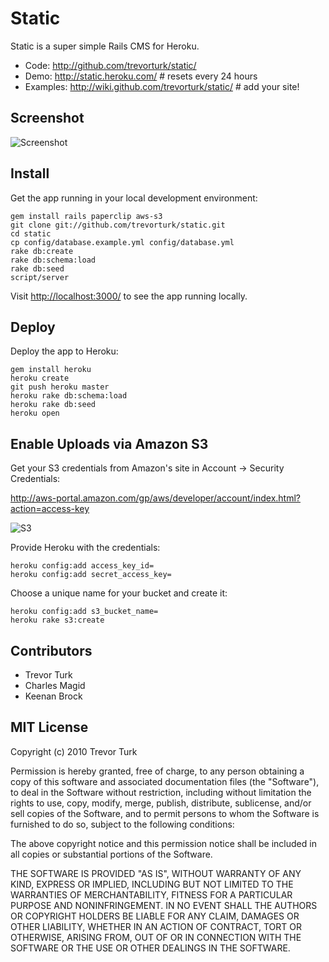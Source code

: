 Static
======

Static is a super simple Rails CMS for Heroku.

- Code: <http://github.com/trevorturk/static/>
- Demo: <http://static.heroku.com/> # resets every 24 hours
- Examples: <http://wiki.github.com/trevorturk/static/> # add your site!


Screenshot
----------

![Screenshot](http://s3.amazonaws.com/trevorturk/static.png)


Install
-------

Get the app running in your local development environment:

    gem install rails paperclip aws-s3
    git clone git://github.com/trevorturk/static.git
    cd static
    cp config/database.example.yml config/database.yml
    rake db:create
    rake db:schema:load
    rake db:seed
    script/server
    
Visit <http://localhost:3000/> to see the app running locally.


Deploy
------

Deploy the app to Heroku:

    gem install heroku
    heroku create
    git push heroku master
    heroku rake db:schema:load
    heroku rake db:seed
    heroku open


Enable Uploads via Amazon S3
----------------------------

Get your S3 credentials from Amazon's site in Account -> Security Credentials:

<http://aws-portal.amazon.com/gp/aws/developer/account/index.html?action=access-key>

![S3](http://s3.amazonaws.com/trevorturk/static-s3.png)

Provide Heroku with the credentials:

    heroku config:add access_key_id=
    heroku config:add secret_access_key=

Choose a unique name for your bucket and create it:

    heroku config:add s3_bucket_name=
    heroku rake s3:create


Contributors
------------

- Trevor Turk
- Charles Magid
- Keenan Brock


MIT License
-----------

Copyright (c) 2010 Trevor Turk

Permission is hereby granted, free of charge, to any person
obtaining a copy of this software and associated documentation
files (the "Software"), to deal in the Software without
restriction, including without limitation the rights to use,
copy, modify, merge, publish, distribute, sublicense, and/or sell
copies of the Software, and to permit persons to whom the
Software is furnished to do so, subject to the following
conditions:

The above copyright notice and this permission notice shall be
included in all copies or substantial portions of the Software.

THE SOFTWARE IS PROVIDED "AS IS", WITHOUT WARRANTY OF ANY KIND,
EXPRESS OR IMPLIED, INCLUDING BUT NOT LIMITED TO THE WARRANTIES
OF MERCHANTABILITY, FITNESS FOR A PARTICULAR PURPOSE AND
NONINFRINGEMENT. IN NO EVENT SHALL THE AUTHORS OR COPYRIGHT
HOLDERS BE LIABLE FOR ANY CLAIM, DAMAGES OR OTHER LIABILITY,
WHETHER IN AN ACTION OF CONTRACT, TORT OR OTHERWISE, ARISING
FROM, OUT OF OR IN CONNECTION WITH THE SOFTWARE OR THE USE OR
OTHER DEALINGS IN THE SOFTWARE.